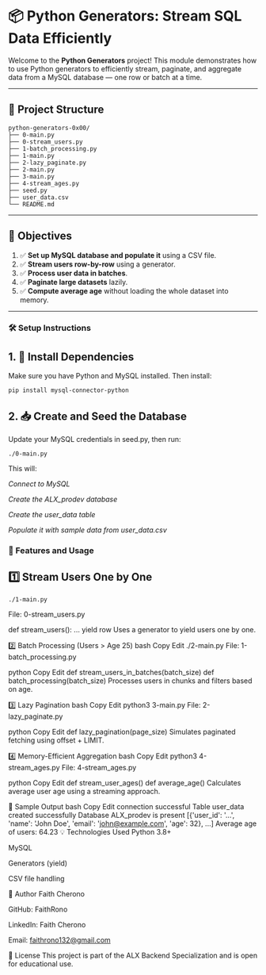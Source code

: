 # 📦 Python Generators: Stream SQL Data Efficiently

Welcome to the **Python Generators** project! This module demonstrates how to use Python generators to efficiently stream, paginate, and aggregate data from a MySQL database — one row or batch at a time.

---

## 📁 Project Structure

```
python-generators-0x00/
├── 0-main.py
├── 0-stream_users.py
├── 1-batch_processing.py
├── 1-main.py
├── 2-lazy_paginate.py
├── 2-main.py
├── 3-main.py
├── 4-stream_ages.py
├── seed.py
├── user_data.csv
└── README.md
```
---

## 📌 Objectives

1. ✅ **Set up MySQL database and populate it** using a CSV file.
2. ✅ **Stream users row-by-row** using a generator.
3. ✅ **Process user data in batches**.
4. ✅ **Paginate large datasets** lazily.
5. ✅ **Compute average age** without loading the whole dataset into memory.

---

### 🛠️ Setup Instructions

## 1. 🔧 Install Dependencies

Make sure you have Python and MySQL installed. Then install:

```bash
pip install mysql-connector-python
```
## 2. 📥 Create and Seed the Database

Update your MySQL credentials in seed.py, then run:
```
./0-main.py
```
This will:

*Connect to MySQL*

*Create the ALX_prodev database*

*Create the user_data table*

*Populate it with sample data from user_data.csv*

### 🚀 Features and Usage

## 1️⃣ Stream Users One by One
```
./1-main.py
```
File: 0-stream_users.py

def stream_users():
    ...
    yield row
Uses a generator to yield users one by one.

2️⃣ Batch Processing (Users > Age 25)
bash
Copy
Edit
./2-main.py
File: 1-batch_processing.py

python
Copy
Edit
def stream_users_in_batches(batch_size)
def batch_processing(batch_size)
Processes users in chunks and filters based on age.

3️⃣ Lazy Pagination
bash
Copy
Edit
python3 3-main.py
File: 2-lazy_paginate.py

python
Copy
Edit
def lazy_pagination(page_size)
Simulates paginated fetching using offset + LIMIT.

4️⃣ Memory-Efficient Aggregation
bash
Copy
Edit
python3 4-stream_ages.py
File: 4-stream_ages.py

python
Copy
Edit
def stream_user_ages()
def average_age()
Calculates average user age using a streaming approach.

📄 Sample Output
bash
Copy
Edit
connection successful
Table user_data created successfully
Database ALX_prodev is present 
[{'user_id': '...', 'name': 'John Doe', 'email': 'john@example.com', 'age': 32}, ...]
Average age of users: 64.23
💡 Technologies Used
Python 3.8+

MySQL

Generators (yield)

CSV file handling

👤 Author
Faith Cherono

GitHub: FaithRono

LinkedIn: Faith Cherono

Email: faithrono132@gmail.com

🏁 License
This project is part of the ALX Backend Specialization and is open for educational use.
